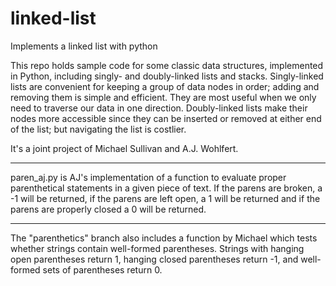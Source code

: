 # linked-list
Implements a linked list with python

This repo holds sample code for some classic data structures, implemented in Python, including singly- and doubly-linked lists and stacks. Singly-linked lists are convenient for keeping a group of data nodes in order; adding and removing them is simple and efficient. They are most useful when we only need to traverse our data in one direction. Doubly-linked lists make their nodes more accessible since they can be inserted or removed at either end of the list; but navigating the list is costlier.

It's a joint project of Michael Sullivan and A.J. Wohlfert.

--------------

paren_aj.py is AJ's implementation of a function to evaluate proper parenthetical statements in a given piece of text.  If the parens are broken, a -1 will be returned, if the parens are left open, a 1 will be returned and if the parens are properly closed a 0 will be returned.


--------------


The "parenthetics" branch also includes a function by Michael which tests whether strings contain well-formed parentheses. Strings with hanging open parentheses return 1, hanging closed parentheses return -1, and well-formed sets of parentheses return 0.
